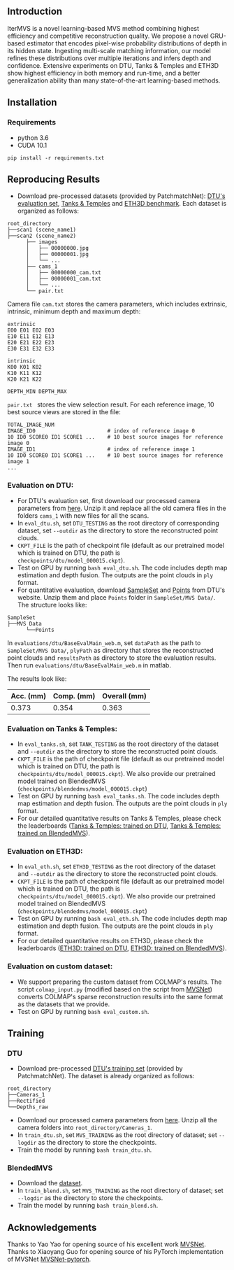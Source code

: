 

## Introduction
IterMVS is a novel learning-based MVS method combining highest efficiency and competitive reconstruction quality. We propose a novel GRU-based estimator that encodes pixel-wise probability distributions of depth in its hidden state. Ingesting multi-scale matching information, our model refines these distributions over multiple iterations and infers depth and confidence. Extensive experiments on DTU, Tanks & Temples and ETH3D show highest efficiency in both memory and run-time, and a better generalization ability than many state-of-the-art learning-based methods. 


## Installation
### Requirements
* python 3.6
* CUDA 10.1

```
pip install -r requirements.txt
```

## Reproducing Results
* Download pre-processed datasets (provided by PatchmatchNet): [DTU's evaluation set](https://drive.google.com/file/d/1jN8yEQX0a-S22XwUjISM8xSJD39pFLL_/view?usp=sharing), [Tanks & Temples](https://drive.google.com/file/d/1gAfmeoGNEFl9dL4QcAU4kF0BAyTd-r8Z/view?usp=sharing) and [ETH3D benchmark](https://polybox.ethz.ch/index.php/s/pmTGWobErOnhEg0). Each dataset is organized as follows:
```
root_directory
├──scan1 (scene_name1)
├──scan2 (scene_name2) 
      ├── images                 
      │   ├── 00000000.jpg       
      │   ├── 00000001.jpg       
      │   └── ...                
      ├── cams_1                   
      │   ├── 00000000_cam.txt   
      │   ├── 00000001_cam.txt   
      │   └── ...                
      └── pair.txt  
```

Camera file ``cam.txt`` stores the camera parameters, which includes extrinsic, intrinsic, minimum depth and maximum depth:
```
extrinsic
E00 E01 E02 E03
E10 E11 E12 E13
E20 E21 E22 E23
E30 E31 E32 E33

intrinsic
K00 K01 K02
K10 K11 K12
K20 K21 K22

DEPTH_MIN DEPTH_MAX 
```
``pair.txt `` stores the view selection result. For each reference image, 10 best source views are stored in the file:
```
TOTAL_IMAGE_NUM
IMAGE_ID0                       # index of reference image 0 
10 ID0 SCORE0 ID1 SCORE1 ...    # 10 best source images for reference image 0 
IMAGE_ID1                       # index of reference image 1
10 ID0 SCORE0 ID1 SCORE1 ...    # 10 best source images for reference image 1 
...
``` 


### Evaluation on DTU:
* For DTU's evaluation set, first download our processed camera parameters from [here](https://drive.google.com/file/d/10iFOAfGhVV-0evFj4ygy0Cxb6EKJKFqh/view?usp=sharing). Unzip it and replace all the old camera files in the folders ``cams_1`` with new files for all the scans.
* In ``eval_dtu.sh``, set `DTU_TESTING` as the root directory of corresponding dataset, set `--outdir` as the directory to store the reconstructed point clouds.
* `CKPT_FILE` is the path of checkpoint file (default as our pretrained model which is trained on DTU, the path is `checkpoints/dtu/model_000015.ckpt`). 
* Test on GPU by running `bash eval_dtu.sh`. The code includes depth map estimation and depth fusion. The outputs are the point clouds in `ply` format. 
* For quantitative evaluation, download [SampleSet](http://roboimagedata.compute.dtu.dk/?page_id=36) and [Points](http://roboimagedata.compute.dtu.dk/?page_id=36) from DTU's website. Unzip them and place `Points` folder in `SampleSet/MVS Data/`. The structure looks like:
```
SampleSet
├──MVS Data
      └──Points
```
In ``evaluations/dtu/BaseEvalMain_web.m``, set `dataPath` as the path to `SampleSet/MVS Data/`, `plyPath` as directory that stores the reconstructed point clouds and `resultsPath` as directory to store the evaluation results. Then run ``evaluations/dtu/BaseEvalMain_web.m`` in matlab.


The results look like:

| Acc. (mm) | Comp. (mm) | Overall (mm) |
|-----------|------------|--------------|
| 0.373     | 0.354      | 0.363        |


### Evaluation on Tanks & Temples:
* In ``eval_tanks.sh``, set `TANK_TESTING` as the root directory of the dataset and `--outdir` as the directory to store the reconstructed point clouds. 
* `CKPT_FILE` is the path of checkpoint file (default as our pretrained model which is trained on DTU, the path is `checkpoints/dtu/model_000015.ckpt`). We also provide our pretrained model trained on BlendedMVS (`checkpoints/blendedmvs/model_000015.ckpt`)
* Test on GPU by running `bash eval_tanks.sh`. The code includes depth map estimation and depth fusion. The outputs are the point clouds in `ply` format. 
* For our detailed quantitative results on Tanks & Temples, please check the leaderboards ([Tanks & Temples: trained on DTU](https://www.tanksandtemples.org/details/2566/), [Tanks & Temples: trained on BlendedMVS](https://www.tanksandtemples.org/details/2679/)).

### Evaluation on ETH3D:
* In ``eval_eth.sh``, set `ETH3D_TESTING` as the root directory of the dataset and `--outdir` as the directory to store the reconstructed point clouds. 
* `CKPT_FILE` is the path of checkpoint file (default as our pretrained model which is trained on DTU, the path is `checkpoints/dtu/model_000015.ckpt`). We also provide our pretrained model trained on BlendedMVS (`checkpoints/blendedmvs/model_000015.ckpt`)
* Test on GPU by running `bash eval_eth.sh`. The code includes depth map estimation and depth fusion. The outputs are the point clouds in `ply` format. 
* For our detailed quantitative results on ETH3D, please check the leaderboards ([ETH3D: trained on DTU](https://www.eth3d.net/result_details?id=368), [ETH3D: trained on BlendedMVS](https://www.eth3d.net/result_details?id=379)).

### Evaluation on custom dataset:
* We support preparing the custom dataset from COLMAP's results. The script ``colmap_input.py`` (modified based on the script from [MVSNet](https://github.com/YoYo000/MVSNet)) converts COLMAP's sparse reconstruction results into the same format as the datasets that we provide. 
* Test on GPU by running `bash eval_custom.sh`.

## Training
### DTU
* Download pre-processed [DTU's training set](https://polybox.ethz.ch/index.php/s/ugDdJQIuZTk4S35) (provided by PatchmatchNet). The dataset is already organized as follows:
```
root_directory
├──Cameras_1
├──Rectified
└──Depths_raw
```
* Download our processed camera parameters from [here](https://drive.google.com/file/d/1DAAFXV6bZx0NNWFQMwoSeWMt5mr64myD/view?usp=sharing). Unzip all the camera folders into `root_directory/Cameras_1`.
* In ``train_dtu.sh``, set `MVS_TRAINING` as the root directory of dataset; set `--logdir` as the directory to store the checkpoints. 
* Train the model by running `bash train_dtu.sh`.

### BlendedMVS
* Download the [dataset](https://1drv.ms/u/s!Ag8Dbz2Aqc81gVDgxb8MDGgoV74S?e=hJKlvV).
* In ``train_blend.sh``, set `MVS_TRAINING` as the root directory of dataset; set `--logdir` as the directory to store the checkpoints. 
* Train the model by running `bash train_blend.sh`.

## Acknowledgements
Thanks to Yao Yao for opening source of his excellent work [MVSNet](https://github.com/YoYo000/MVSNet). Thanks to Xiaoyang Guo for opening source of his PyTorch implementation of MVSNet [MVSNet-pytorch](https://github.com/xy-guo/MVSNet_pytorch).
